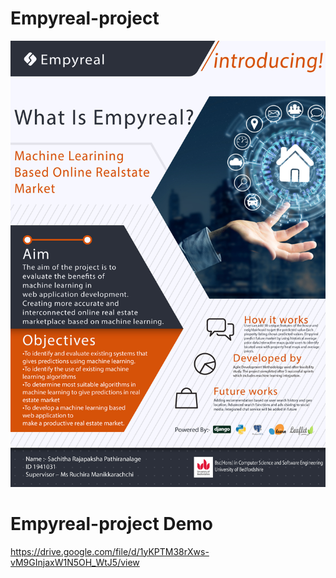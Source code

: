# Empyreal-project
 
![Project Poster](https://github.com/sachithadilshan96/empyreal-project/blob/master/A4-Poster.jpg)

# Empyreal-project Demo
https://drive.google.com/file/d/1yKPTM38rXws-vM9GInjaxW1N5OH_WtJ5/view
